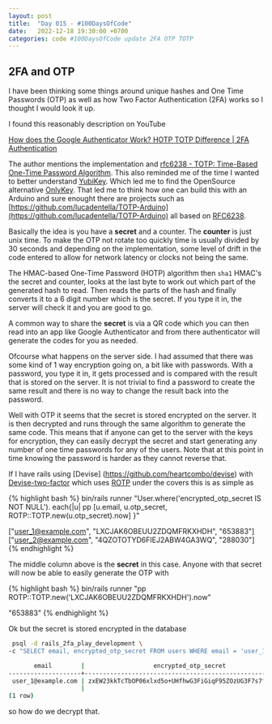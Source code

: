 ```yaml
---
layout: post
title:  "Day 015 - #100DaysOfCode"
date:   2022-12-18 19:30:00 +0700
categories: code #100DaysOfCode update 2FA OTP TOTP
---
```


## 2FA and OTP

I have been thinking some things around unique hashes and One Time Passwords (OTP) as well as how Two Factor Authentication (2FA) works so I thought I would look it up.

I found this reasonably description on YouTube

[How does the Google Authenticator Work? HOTP TOTP Difference | 2FA Authentication](https://www.youtube.com/watch?v=XYVrnZK5MAU)

The author mentions the implementation and [rfc6238 - TOTP: Time-Based One-Time Password Algorithm](https://www.rfc-editor.org/rfc/rfc6238). This also reminded me of the time I wanted to better understand [YubiKey](https://www.yubico.com/). Which led me to find the OpenSource alternative [OnlyKey](https://onlykey.io/). That led me to think how one can build this with an Arduino and sure enought there are projects such as [https://github.com/lucadentella/TOTP-Arduino](https://github.com/lucadentella/TOTP-Arduino) all based on [RFC6238](https://www.rfc-editor.org/rfc/rfc6238).

Basically the idea is you have a **secret** and a counter. The **counter** is just unix time. To make the OTP not rotate too quickly time is usually divided by 30 seconds and depending on the implementation, some level of drift in the code entered to allow for network latency or clocks not being the same.

The HMAC-based One-Time Password (HOTP) algorithm then `sha1` HMAC's the secret and counter, looks at the last byte to work out which part of the generated hash to read. Then reads the parts of the hash and finally converts it to a 6 digit number which is the secret. If you type it in, the server will check it and you are good to go.

A common way to share the **secret** is via a QR code which you can then read into an app like Google Authenticator and from there authenticator will generate the codes for you as needed.

Ofcourse what happens on the server side. I had assumed that there was some kind of 1 way encryption going on, a bit like with passwords. With a password, you type it in, it gets processed and is compared with the result that is stored on the server. It is not trivial to find a password to create the same result and there is no way to change the result back into the password.

Well with OTP it seems that the secret is stored encrypted on the server. It is then decrypted and runs through the same algorithm to generate the same code. This means that if anyone can get to the server with the keys for encryption, they can easily decrypt the secret and start generating any number of one time passwords for any of the users. Note that at this point in time knowing the password is harder as they cannot reverse that.

If I have rails using [Devise] (https://github.com/heartcombo/devise) with [Devise-two-factor](https://github.com/tinfoil/devise-two-factor) which uses [ROTP](https://github.com/mdp/rotp) under the covers this is as simple as

{% highlight bash %}
bin/rails runner "User.where('encrypted_otp_secret IS NOT NULL').
  each{|u| pp [u.email, u.otp_secret, ROTP::TOTP.new(u.otp_secret).now] }"

["user_1@example.com", "LXCJAK6OBEUU2ZDQMFRKXHDH", "653883"]
["user_2@example.com", "4QZOTOTYD6FIEJ2ABW4GA3WQ", "288030"]
{% endhighlight %}

The middle column above is the **secret** in this case. Anyone with that secret will now be able to easily generate the OTP with

{% highlight bash %}
bin/rails runner "pp ROTP::TOTP.new('LXCJAK6OBEUU2ZDQMFRKXHDH').now"

"653883"
{% endhighlight %}

Ok but the secret is stored encrypted in the database

```bash
 psql -d rails_2fa_play_development \
-c "SELECT email, encrypted_otp_secret FROM users WHERE email = 'user_1@example.com';"

       email        |                   encrypted_otp_secret
--------------------+----------------------------------------------------------
 user_1@example.com | zxEW23kkTcTbOP06xlxd5o+UHfhwG3FiGiqF95ZOzUG3F7s7fVHtlQ==+
                    |
(1 row)
```

so how do we decrypt that.